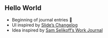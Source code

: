 ## Hello World

- Beginning of journal entries 👋
- UI inspired by [Slide’s Changelog](https://slides.com/changelog)
- Idea inspired by [Sam Selikoff’s Work Journal](https://samselikoff.com/work-journal)
